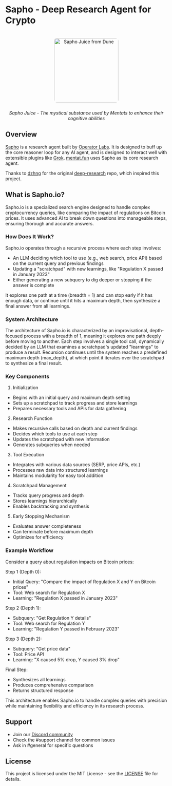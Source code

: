 # Sapho - Deep Research Agent for Crypto

<div align="center">
  <img 
    src="https://cc-client-assets.nyc3.cdn.digitaloceanspaces.com/photo/categoryonegames/file/cd68275759e2483b84a5450356f7b499/large/juiceofsaphomentatdrug-250x363.jpg" 
    alt="Sapho Juice from Dune" 
    width="200px" 
    style="border-radius: 8px; margin: 20px 0 10px 0;"
  />
  <p style="font-style: italic; margin-bottom: 20px;">
    Sapho Juice - The mystical substance used by Mentats to enhance their cognitive abilities
  </p>
</div>

## Overview

[Sapho](https://github.com/operator-labs/sapho) is a research agent built by [Operator Labs](https://operator.io). It is designed to buff up the core reasoner loop for any AI agent, and is designed to interact well with extensible plugins like [Grok](https://x.ai). [mentat.fun](https://mentat.fun) uses Sapho as its core research agent. 

Thanks to [dzhng](https://github.com/dzhng) for the original [deep-research](https://github.com/dzhng/deep-research) repo, which inspired this project. 

## What is Sapho.io?

Sapho.io is a specialized search engine designed to handle complex cryptocurrency queries, like comparing the impact of regulations on Bitcoin prices. It uses advanced AI to break down questions into manageable steps, ensuring thorough and accurate answers.

### How Does It Work?

Sapho.io operates through a recursive process where each step involves:
- An LLM deciding which tool to use (e.g., web search, price API) based on the current query and previous findings
- Updating a "scratchpad" with new learnings, like "Regulation X passed in January 2023"
- Either generating a new subquery to dig deeper or stopping if the answer is complete

It explores one path at a time (breadth = 1) and can stop early if it has enough data, or continue until it hits a maximum depth, then synthesize a final answer from all learnings.

### System Architecture

The architecture of Sapho.io is characterized by an improvisational, depth-focused process with a breadth of 1, meaning it explores one path deeply before moving to another. Each step involves a single tool call, dynamically decided by an LLM that examines a scratchpad's updated "learnings" to produce a result. Recursion continues until the system reaches a predefined maximum depth (max_depth), at which point it iterates over the scratchpad to synthesize a final result.

### Key Components

1. Initialization
- Begins with an initial query and maximum depth setting
- Sets up a scratchpad to track progress and store learnings
- Prepares necessary tools and APIs for data gathering

2. Research Function
- Makes recursive calls based on depth and current findings
- Decides which tools to use at each step
- Updates the scratchpad with new information
- Generates subqueries when needed

3. Tool Execution
- Integrates with various data sources (SERP, price APIs, etc.)
- Processes raw data into structured learnings
- Maintains modularity for easy tool addition

4. Scratchpad Management
- Tracks query progress and depth
- Stores learnings hierarchically
- Enables backtracking and synthesis

5. Early Stopping Mechanism
- Evaluates answer completeness
- Can terminate before maximum depth
- Optimizes for efficiency

### Example Workflow

Consider a query about regulation impacts on Bitcoin prices:

Step 1 (Depth 0):
- Initial Query: "Compare the impact of Regulation X and Y on Bitcoin prices"
- Tool: Web search for Regulation X
- Learning: "Regulation X passed in January 2023"

Step 2 (Depth 1):
- Subquery: "Get Regulation Y details"
- Tool: Web search for Regulation Y
- Learning: "Regulation Y passed in February 2023"

Step 3 (Depth 2):
- Subquery: "Get price data"
- Tool: Price API
- Learning: "X caused 5% drop, Y caused 3% drop"

Final Step:
- Synthesizes all learnings
- Produces comprehensive comparison
- Returns structured response

This architecture enables Sapho.io to handle complex queries with precision while maintaining flexibility and efficiency in its research process.

## Support

- Join our [Discord community](https://discord.gg/FQagDmCkvC)
- Check the #support channel for common issues
- Ask in #general for specific questions

## License

This project is licensed under the MIT License - see the [LICENSE](LICENSE) file for details.

